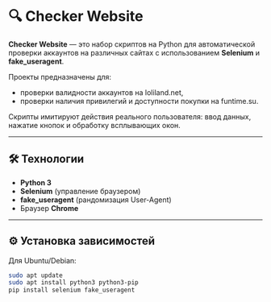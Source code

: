 # 🔍 Checker Website

**Checker Website** — это набор скриптов на Python для автоматической проверки аккаунтов на различных сайтах с использованием **Selenium** и **fake_useragent**.  

Проекты предназначены для:

- проверки валидности аккаунтов на loliland.net,  
- проверки наличия привилегий и доступности покупки на funtime.su.

Скрипты имитируют действия реального пользователя: ввод данных, нажатие кнопок и обработку всплывающих окон.

---

## 🛠️ Технологии

- **Python 3**  
- **Selenium** (управление браузером)  
- **fake_useragent** (рандомизация User-Agent)  
- Браузер **Chrome**  

---

## ⚙️ Установка зависимостей

Для Ubuntu/Debian:

```bash
sudo apt update
sudo apt install python3 python3-pip
pip install selenium fake_useragent
